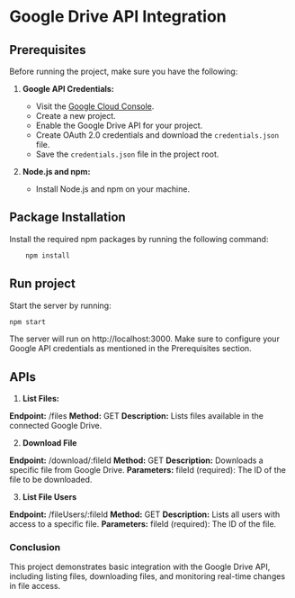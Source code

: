# Google Drive API Integration

## Prerequisites
Before running the project, make sure you have the following:

1. **Google API Credentials:**
   - Visit the [Google Cloud Console](https://console.cloud.google.com/).
   - Create a new project.
   - Enable the Google Drive API for your project.
   - Create OAuth 2.0 credentials and download the `credentials.json` file.
   - Save the `credentials.json` file in the project root.

2. **Node.js and npm:**
   - Install Node.js and npm on your machine.

## Package Installation
Install the required npm packages by running the following command:
```bash
    npm install
```

## Run project
Start the server by running:

```bash
npm start
```

The server will run on http://localhost:3000. Make sure to configure your Google API credentials as mentioned in the Prerequisites section.

## APIs
1. **List Files:**

 **Endpoint:**
     /files
**Method:**
     GET
**Description:**
     Lists files available in the connected Google Drive.


2. **Download File**

**Endpoint:**
    /download/:fileId
**Method:**
    GET
**Description:**
    Downloads a specific file from Google Drive.
**Parameters:**
    fileId (required): The ID of the file to be downloaded.



3. **List File Users**

**Endpoint:**
    /fileUsers/:fileId
**Method:**
    GET
**Description:**
    Lists all users with access to a specific file.
**Parameters:**
    fileId (required): The ID of the file.


### Conclusion
This project demonstrates basic integration with the Google Drive API, including listing files, downloading files, and monitoring real-time changes in file access.
